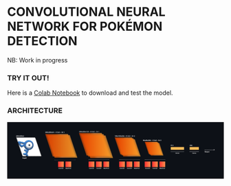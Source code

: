 # CONVOLUTIONAL NEURAL NETWORK FOR POKÉMON DETECTION

NB: Work in progress

### TRY IT OUT!
Here is a [Colab Notebook](https://colab.research.google.com/drive/1DX4Yw6NkOcHwxUItwf4LrYGUAl53U97C?usp=sharing) to download and test the model.

### ARCHITECTURE
![architecture](https://github.com/Firefly55lm/cnn_for_pokemon_detection/blob/a2d3a326e88bcc9e935181f0001bc382768fe83f/architecture.png)
